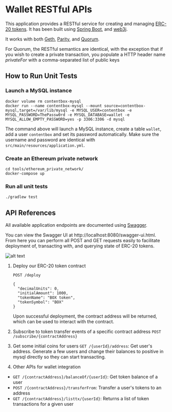 # Wallet RESTful APIs

This application provides a RESTful service for creating and managing [ERC-20 tokens](https://github.com/ethereum/EIPs/issues/20). It has been built using [Spring Boot](https://projects.spring.io/spring-boot/), and [web3j](https://web3j.io).

It works with both [Geth](https://github.com/ethereum/go-ethereum), [Parity](https://github.com/paritytech/parity), and [Quorum](https://github.com/jpmorganchase/quorum).

For Quorum, the RESTful semantics are identical, with the exception that if you wish to create a private transaction, you populate a HTTP header name *privateFor* with a comma-separated list of public keys


## How to Run Unit Tests

### Launch a MySQL instance

    docker volume rm contentbox-mysql
    docker run --name contentbox-mysql --mount source=contentbox-mysql,target=/var/lib/mysql -e MYSQL_USER=contentbox -e MYSQL_PASSWORD=ThePassw0rd -e MYSQL_DATABASE=wallet -e MYSQL_ALLOW_EMPTY_PASSWORD=yes -p 3306:3306 -d mysql

The command above will launch a MySQL instance, create a table `wallet`, add a user `contentbox` and set its password automatically. Make sure the username and password are identical with `src/main/resources/application.yml`.

### Create an Ethereum private network

    cd tools/ethereum_private_network/
    docker-compose up

### Run all unit tests

    ./gradlew test

## API References

All available application endpoints are documented using [Swagger](http://swagger.io/).

You can view the Swagger UI at http://localhost:8080/swagger-ui.html. From here you
can perform all POST and GET requests easily to facilitate deployment of, transacting 
with, and querying state of ERC-20 tokens.

![alt text](https://github.com/blk-io/erc20-rest-service/raw/master/images/full-swagger-ui.png "Swagger UI screen capture")

1. Deploy our ERC-20 token contract

    `POST /deploy`
    ```
    {
      "decimalUnits": 0,
      "initialAmount": 1000,
      "tokenName": "BOX token",
      "tokenSymbol": "BOX"
    }
    ```
    Upon successful deployment, the contract address will be returned, which can be used to interact with the contract.
1. Subscribe to token transfer events of a specific contract address
`POST /subscribe/{contractAddress}`
1. Get some initial coins for users
    `GET /{userId}/address`: Get user's address. Generate a few users and change their balances to positive in mysql directly so they can start transacting.
1. Other APIs for wallet integration
- `GET /{contractAddress}/balanceOf/{userId}`: Get token balance of a user
- `POST /{contractAddress}/transferFrom`: Transfer a user's tokens to an address
- `GET /{contractAddress}/listtx/{userId}`: Returns a list of token transactions for a given user